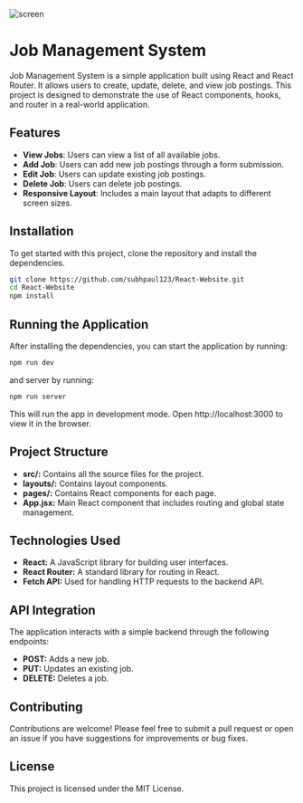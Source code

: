 ![screen](https://github.com/subhpaul123/React-Website/assets/131908041/c89e11dc-8774-4a49-abe3-2d45ee7f94ef)
# Job Management System

Job Management System is a simple application built using React and React Router. It allows users to create, update, delete, and view job postings. This project is designed to demonstrate the use of React components, hooks, and router in a real-world application.

## Features

- **View Jobs**: Users can view a list of all available jobs.
- **Add Job**: Users can add new job postings through a form submission.
- **Edit Job**: Users can update existing job postings.
- **Delete Job**: Users can delete job postings.
- **Responsive Layout**: Includes a main layout that adapts to different screen sizes.

## Installation

To get started with this project, clone the repository and install the dependencies.

```bash
git clone https://github.com/subhpaul123/React-Website.git
cd React-Website
npm install
```

## Running the Application
After installing the dependencies, you can start the application by running:
```bash
npm run dev
```
and server by running:
```bash
npm run server
```

This will run the app in development mode. Open http://localhost:3000 to view it in the browser.

## Project Structure
- **src/:** Contains all the source files for the project.
- **layouts/:** Contains layout components.
- **pages/:** Contains React components for each page.
- **App.jsx:** Main React component that includes routing and global state management.


## Technologies Used
- **React:** A JavaScript library for building user interfaces.
- **React Router:** A standard library for routing in React.
- **Fetch API:** Used for handling HTTP requests to the backend API.


## API Integration
The application interacts with a simple backend through the following endpoints:
- **POST:** Adds a new job.
- **PUT:** Updates an existing job.
- **DELETE:** Deletes a job.


## Contributing
Contributions are welcome! Please feel free to submit a pull request or open an issue if you have suggestions for improvements or bug fixes.

## License
This project is licensed under the MIT License.




